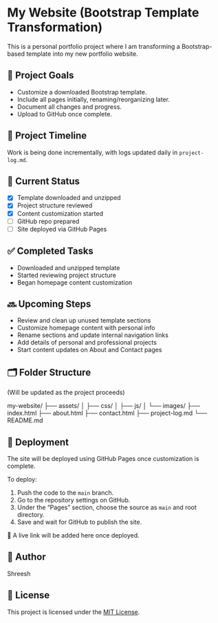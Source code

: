 # My Website (Bootstrap Template Transformation)

This is a personal portfolio project where I am transforming a Bootstrap-based template into my new portfolio website.

## 🔧 Project Goals
- Customize a downloaded Bootstrap template.
- Include all pages initially, renaming/reorganizing later.
- Document all changes and progress.
- Upload to GitHub once complete.

## 📅 Project Timeline
Work is being done incrementally, with logs updated daily in `project-log.md`.

## 📁 Current Status
- [x] Template downloaded and unzipped
- [x] Project structure reviewed
- [x] Content customization started
- [ ] GitHub repo prepared
- [ ] Site deployed via GitHub Pages

## ✅ Completed Tasks
- Downloaded and unzipped template
- Started reviewing project structure
- Began homepage content customization


## 🔜 Upcoming Steps
- Review and clean up unused template sections
- Customize homepage content with personal info
- Rename sections and update internal navigation links
- Add details of personal and professional projects
- Start content updates on About and Contact pages


## 🗂️ Folder Structure

(Will be updated as the project proceeds)

my-website/
├── assets/
│   ├── css/
│   ├── js/
│   └── images/
├── index.html
├── about.html
├── contact.html
├── project-log.md
└── README.md

## 🚀 Deployment

The site will be deployed using GitHub Pages once customization is complete.

To deploy:

1. Push the code to the `main` branch.
2. Go to the repository settings on GitHub.
3. Under the “Pages” section, choose the source as `main` and root directory.
4. Save and wait for GitHub to publish the site.

📍 A live link will be added here once deployed.

## 🙌 Author
Shreesh

## 📄 License

This project is licensed under the [MIT License](LICENSE).
